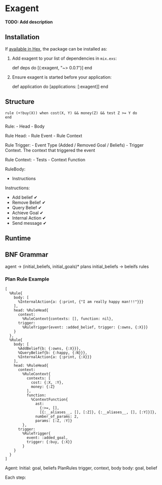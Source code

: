 # Exagent

**TODO: Add description**

## Installation

If [available in Hex](https://hex.pm/docs/publish), the package can be installed as:

  1. Add exagent to your list of dependencies in `mix.exs`:

        def deps do
          [{:exagent, "~> 0.0.1"}]
        end

  2. Ensure exagent is started before your application:

        def application do
          [applications: [:exagent]]
        end

## Structure

```
rule (+!buy(X)) when cost(X, Y) && money(Z) && test Z >= Y do
end
```

Rule:
    - Head
    - Body

Rule Head:
    - Rule Event
    - Rule Context

Rule Trigger:
    - Event Type (Added / Removed Goal / Beliefs)
    - Trigger Context. The context that triggered the event

Rule Context:
    - Tests
    - Context Function

RuleBody:
  - Instructions

Instructions:
- Add belief ✔︎
- Remove Belief ✔︎
- Query Belief ︎✔︎
- Achieve Goal ✔︎
- Internal Action ✔︎
- Send message ✔︎

## Runtime


## BNF Grammar

agent           -> (initial_beliefs, initial_goals)* plans
initial_beliefs -> beleifs rules


### Plan Rule Example

```
[
  %Rule{
    body: [
      %InternalAction{a: {:print, {"I am really happy man!!!"}}}
    ],
    head: %RuleHead{
      context: 
        %RuleContext{contexts: [], function: nil},
      trigger: 
        %RuleTrigger{event: :added_belief, trigger: {:owns, {:X}}}
    }
  },
  %Rule{
    body: [
      %AddBelief{b: {:owns, {:X}}}, 
      %QueryBelief{b: {:happy, {:N}}},
      %InternalAction{a: {:print, {:X}}}
    ],
    head: %RuleHead{
      context: 
        %RuleContext{
          contexts: [
            cost: {:X, :Y}, 
            money: {:Z}
          ],
          function: 
            %ContextFunction{
              ast: 
                {:>=, [],
                [{:__aliases__, [], [:Z]}, {:__aliases__, [], [:Y]}]},
              number_of_params: 2, 
              params: [:Z, :Y]}
        },
      trigger: 
        %RuleTrigger{
          event: :added_goal, 
          trigger: {:buy, {:X}}
        }
    }
  }
]
```


Agent:
  Initial:
    goal, beliefs
  PlanRules
    trigger, context, body
    body: goal, belief

Each step:
  
